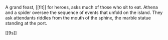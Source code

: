 A grand feast, [[fit]] for heroes, asks much of those who sit to eat. Athena and a spider oversee the sequence of events that unfold on the island. They ask attendants riddles from the mouth of the sphinx, the marble statue standing at the port.

[[9s]]

